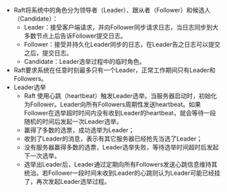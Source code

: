- Raft将系统中的角色分为领导者（Leader）、跟从者（Follower）和候选人（Candidate）：
    - Leader：接受客户端请求，并向Follower同步请求日志，当日志同步到大多数节点上后告诉Follower提交日志。
    - Follower：接受并持久化Leader同步的日志，在Leader告之日志可以提交之后，提交日志。
    - Candidate：Leader选举过程中的临时角色。
- Raft要求系统在任意时刻最多只有一个Leader，正常工作期间只有Leader和Followers。
- Leader选举
    - Raft 使用心跳（heartbeat）触发Leader选举。当服务器启动时，初始化为Follower。Leader向所有Followers周期性发送heartbeat。如果Follower在选举超时时间内没有收到Leader的heartbeat，就会等待一段随机的时间后发起一次Leader选举。
    - 赢得了多数的选票，成功选举为Leader；
    - 收到了Leader的消息，表示有其它服务器已经抢先当选了Leader；
    - 没有服务器赢得多数的选票，Leader选举失败，等待选举时间超时后发起下一次选举。
    - 选举出Leader后，Leader通过定期向所有Followers发送心跳信息维持其统治。若Follower一段时间未收到Leader的心跳则认为Leader可能已经挂了，再次发起Leader选举过程。
